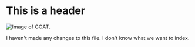 # This is a header 

![Image of GOAT](https://images.unsplash.com/photo-1734917141553-274732d788cb?q=80&w=2006&auto=format&fit=crop&ixlib=rb-4.0.3&ixid=M3wxMjA3fDB8MHxwaG90by1wYWdlfHx8fGVufDB8fHx8fA%3D%3D).


I haven't made any changes to this file. I don't know what we want to index.

